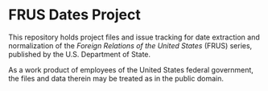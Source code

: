 # FRUS Dates Project

This repository holds project files and issue tracking for date extraction and normalization of the *Foreign Relations of the United States* (FRUS) series, published by the U.S. Department of State.

As a work product of employees of the United States federal government, the files and data therein may be treated as in the public domain.
